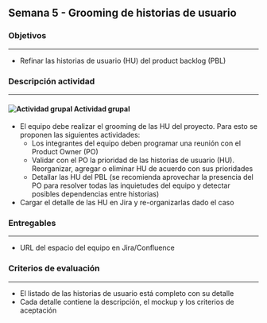 
## Semana 5 - Grooming de historias de usuario

### Objetivos

---
* Refinar las historias de usuario (HU) del product backlog (PBL)


### Descripción actividad

---

#### ![Actividad grupal](./../../assets/images/grupo.png) Actividad grupal

* El equipo debe realizar el grooming de las HU del proyecto. Para esto se proponen las siguientes actividades:
  * Los integrantes del equipo deben programar una reunión con el Product Owner (PO)
  * Validar con el PO la prioridad de las historias de usuario (HU). Reorganizar, agregar o eliminar HU de acuerdo con sus prioridades
  * Detallar las HU del PBL (se recomienda aprovechar la presencia del PO para resolver todas las inquietudes del equipo y detectar posibles dependencias entre historias)
* Cargar el detalle de las HU en Jira y re-organizarlas dado el caso


### Entregables

---
* URL del espacio del equipo en Jira/Confluence


### Criterios de evaluación

---
* El listado de las historias de usuario está completo con su detalle
* Cada detalle contiene la descripción, el mockup y los criterios de aceptación


